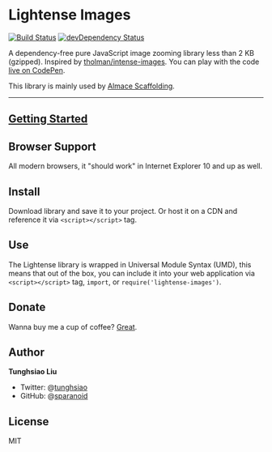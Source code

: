 # Lightense Images

[![Build Status](https://travis-ci.org/sparanoid/lightense-images.svg?branch=master)](https://travis-ci.org/sparanoid/lightense-images)
[![devDependency Status](https://david-dm.org/sparanoid/lightense-images/dev-status.svg?theme=shields.io)](https://david-dm.org/sparanoid/lightense-images?type=dev)

A dependency-free pure JavaScript image zooming library less than 2 KB (gzipped). Inspired by [tholman/intense-images](https://github.com/tholman/intense-images). You can play with the code [live on CodePen](http://codepen.io/sparanoid/pen/yOJyjV).

This library is mainly used by [Almace Scaffolding](https://github.com/sparanoid/almace-scaffolding).

-----

## [Getting Started](http://sparanoid.com/work/lightense-images/)

## Browser Support

All modern browsers, it "should work" in Internet Explorer 10 and up as well.

## Install
Download library and save it to your project. Or host it on a CDN and reference it via `<script></script>` tag.

## Use
The Lightense library is wrapped in Universal Module Syntax (UMD), this means that out of the box, you can include it into your web application via `<script></script>` tag, `import`, or `require('lightense-images')`.


## Donate

Wanna buy me a cup of coffee? [Great](http://sparanoid.com/donate/).

## Author

**Tunghsiao Liu**

- Twitter: @[tunghsiao](http://twitter.com/tunghsiao)
- GitHub: @[sparanoid](http://github.com/sparanoid)

## License

MIT
